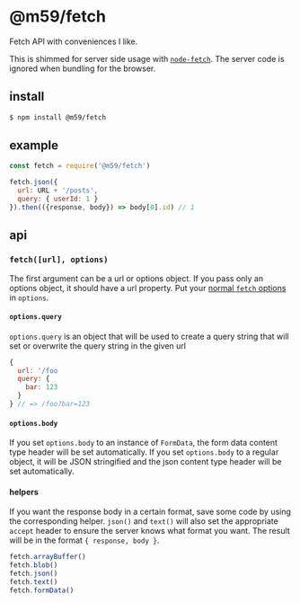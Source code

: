 # @m59/fetch

Fetch API with conveniences I like.

This is shimmed for server side usage with [`node-fetch`](https://github.com/bitinn/node-fetch). The server code is ignored when bundling for the browser.

## install

```sh
$ npm install @m59/fetch
```

## example

```js
const fetch = require('@m59/fetch')

fetch.json({
  url: URL + '/posts',
  query: { userId: 1 }
}).then(({response, body}) => body[0].id) // 1
```

## api

### `fetch([url], options)`

The first argument can be a url or options object. If you pass only an options object, it should have a url property. Put your [normal `fetch` options](https://developer.mozilla.org/en-US/docs/Web/API/WindowOrWorkerGlobalScope/fetch#Parameters) in `options`.


#### `options.query`

`options.query` is an object that will be used to create a query string that will set or overwrite the query string in the given url

```js
{
  url: '/foo
  query: {
    bar: 123
  }
} // => /foo?bar=123
```

#### `options.body`

If you set `options.body` to an instance of `FormData`, the form data content type header will be set automatically. If you set `options.body` to a regular object, it will be JSON stringified and the json content type header will be set automatically.

#### helpers

If you want the response body in a certain format, save some code by using the corresponding helper. `json()` and `text()` will also set the appropriate `accept` header to ensure the server knows what format you want. The result will be in the format `{ response, body }`.

```js
fetch.arrayBuffer()
fetch.blob()
fetch.json()
fetch.text()
fetch.formData()
```
